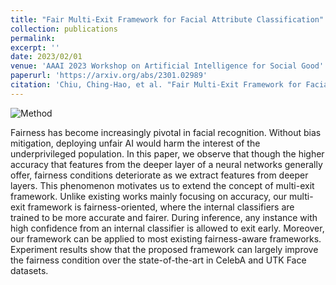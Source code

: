 ```yaml
---
title: "Fair Multi-Exit Framework for Facial Attribute Classification"
collection: publications
permalink: 
excerpt: ''
date: 2023/02/01
venue: 'AAAI 2023 Workshop on Artificial Intelligence for Social Good'
paperurl: 'https://arxiv.org/abs/2301.02989'
citation: 'Chiu, Ching-Hao, et al. "Fair Multi-Exit Framework for Facial Attribute Classification." arXiv preprint arXiv:2301.02989 (2023).'
---
```


![Method](https://user-images.githubusercontent.com/43490777/203788375-ea59d791-942f-4d42-87df-26a9f577b381.png)

Fairness has become increasingly pivotal in facial recognition. Without bias mitigation, deploying unfair AI would harm the interest of the underprivileged population. In this paper, we observe that though the higher accuracy that features from the deeper layer of a neural networks generally offer, fairness conditions deteriorate as we extract features from deeper layers. This phenomenon motivates us to extend the concept of multi-exit framework. Unlike existing works mainly focusing on accuracy, our multi-exit framework is fairness-oriented, where the internal classifiers are trained to be more accurate and fairer. During inference, any instance with high confidence from an internal classifier is allowed to exit early. Moreover, our framework can be applied to most existing fairness-aware frameworks. Experiment results show that the proposed framework can largely improve the fairness condition over the state-of-the-art in CelebA and UTK Face datasets.
